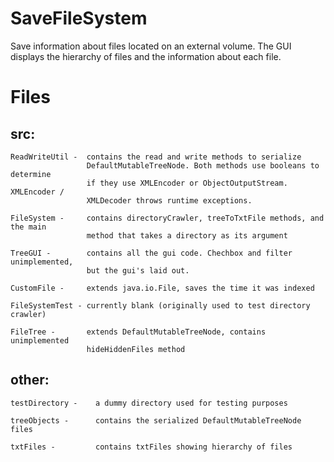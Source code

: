 SaveFileSystem
==============

Save information about files located on an external volume.
The GUI displays the hierarchy of files and the information about each file.


# Files #
## src: ##
  
    ReadWriteUtil -  contains the read and write methods to serialize
                     DefaultMutableTreeNode. Both methods use booleans to determine
                     if they use XMLEncoder or ObjectOutputStream. XMLEncoder /
                     XMLDecoder throws runtime exceptions.

    FileSystem -     contains directoryCrawler, treeToTxtFile methods, and the main
                     method that takes a directory as its argument

    TreeGUI -        contains all the gui code. Chechbox and filter unimplemented,
                     but the gui's laid out.

    CustomFile -     extends java.io.File, saves the time it was indexed

    FileSystemTest - currently blank (originally used to test directory crawler)

    FileTree -       extends DefaultMutableTreeNode, contains unimplemented
                     hideHiddenFiles method


##  other:  ##
  
    testDirectory -    a dummy directory used for testing purposes

    treeObjects -      contains the serialized DefaultMutableTreeNode files

    txtFiles -         contains txtFiles showing hierarchy of files